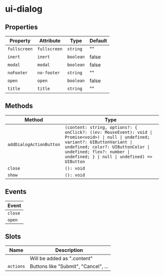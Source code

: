 # ui-dialog

## Properties

| Property     | Attribute    | Type      | Default |
|--------------|--------------|-----------|---------|
| `fullscreen` | `fullscreen` | `string`  | ""      |
| `inert`      | `inert`      | `boolean` | false   |
| `modal`      | `modal`      | `boolean` | false   |
| `noFooter`   | `no-footer`  | `string`  | ""      |
| `open`       | `open`       | `boolean` | false   |
| `title`      | `title`      | `string`  | ""      |

## Methods

| Method                  | Type                                             |
|-------------------------|--------------------------------------------------|
| `addDialogActionButton` | `(content: string, options?: { onClick?: ((ev: MouseEvent): void \| Promise<void>) \| null \| undefined; variant?: UIButtonVariant \| undefined; color?: UIButtonColor \| undefined; flex?: number \| undefined; } \| null \| undefined) => UIButton` |
| `close`                 | `(): void`                                       |
| `show`                  | `(): void`                                       |

## Events

| Event   |
|---------|
| `close` |
| `open`  |

## Slots

| Name      | Description                          |
|-----------|--------------------------------------|
|           | Will be added as ".content"          |
| `actions` | Buttons like "Submit", "Cancel", ... |
